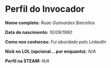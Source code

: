 
Perfil do Invocador
========================

**Nome completo:**   *Ruan Guimarães Barcellos*

**Data de nascimento:**   *10/09/1990*

**Como nos conheceu:**   *Fui abordado pelo LinkedIn*

**Nick no LOL (opcional... por enquanto):**   *N/A*

**Perfil na STEAM:** *N/A*
